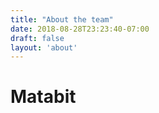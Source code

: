 ```yaml
---
title: "About the team"
date: 2018-08-28T23:23:40-07:00
draft: false
layout: 'about'
---
```


# Matabit 
